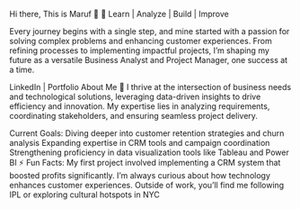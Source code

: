 Hi there, This is Maruf 👋
🌟 Learn | Analyze | Build | Improve

Every journey begins with a single step, and mine started with a passion for solving complex problems and enhancing customer experiences. From refining processes to implementing impactful projects, I’m shaping my future as a versatile Business Analyst and Project Manager, one success at a time.

LinkedIn | Portfolio
About Me 📝
I thrive at the intersection of business needs and technological solutions, leveraging data-driven insights to drive efficiency and innovation. My expertise lies in analyzing requirements, coordinating stakeholders, and ensuring seamless project delivery.

Current Goals:
Diving deeper into customer retention strategies and churn analysis
Expanding expertise in CRM tools and campaign coordination
Strengthening proficiency in data visualization tools like Tableau and Power BI
⚡ Fun Facts:
My first project involved implementing a CRM system that boosted profits significantly.
I’m always curious about how technology enhances customer experiences.
Outside of work, you’ll find me following IPL or exploring cultural hotspots in NYC
